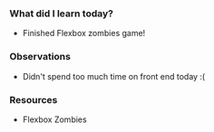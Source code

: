 ### What did I learn today?

- Finished Flexbox zombies game!

### Observations

- Didn't spend too much time on front end today :(

### Resources

- Flexbox Zombies
